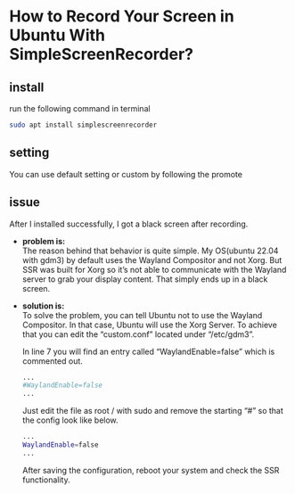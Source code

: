 <!--
 * @Author: Ada J
 * @Date: 2022-08-24 10:48:51
 * @LastEditTime: 2022-08-24 11:05:48
 * @Description: 
-->
# How to Record Your Screen in Ubuntu With SimpleScreenRecorder?

## install
run the following command in terminal
```bash
sudo apt install simplescreenrecorder
```
## setting
You can use default setting or custom by following the promote

## issue
After I installed successfully, I got a black screen after recording. 

* **problem is:**  
The reason behind that behavior is quite simple. My OS(ubuntu 22.04 with gdm3) by default uses the Wayland Compositor and not Xorg. But SSR was built for Xorg so it’s not able to communicate with the Wayland server to grab your display content. That simply ends up in a black screen.
* **solution is:**  
  To solve the problem, you can tell Ubuntu not to use the Wayland Compositor. In that case, Ubuntu will use the Xorg Server. To achieve that you can edit the “custom.conf” located under “/etc/gdm3”.

  In line 7 you will find an entry called “WaylandEnable=false” which is commented out. 
  ```bash
  ...
  #WaylandEnable=false
  ...
  ```
  Just edit the file as root / with sudo and remove the starting “#” so that the config look like below.
  ```bash
  ...
  WaylandEnable=false
  ...
  ```
  After saving the configuration, reboot your system and check the SSR functionality.